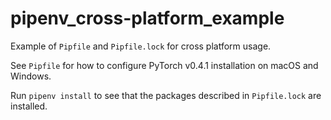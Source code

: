# pipenv_cross-platform_example

Example of `Pipfile` and `Pipfile.lock` for cross platform usage.

See `Pipfile` for how to configure PyTorch v0.4.1 installation on macOS and Windows.

Run `pipenv install` to see that the packages described in `Pipfile.lock` are installed.